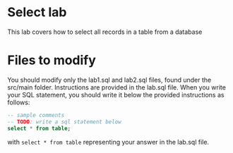 # Select  lab
This lab covers how to select all records in a table from a database
# Files to modify
You should modify only the lab1.sql and lab2.sql files, found under the src/main folder. 
Instructions are provided in the lab.sql file.
When you write your SQL statement, you should write it below the provided instructions as follows:
```sql
-- sample comments
-- TODO: write a sql statement below
select * from table;
```
with `select * from table` representing your answer in the lab.sql file.